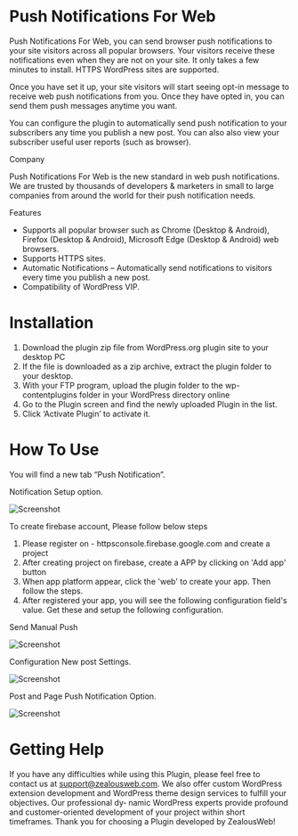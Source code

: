 # Push Notifications For Web
Push Notifications For Web, you can send browser push notifications to your site visitors across all popular browsers. Your visitors receive these notifications even when they are not on your site. It only takes a few minutes to install. HTTPS WordPress sites are supported.

Once you have set it up, your site visitors will start seeing opt-in message to receive web push notifications from you. Once they have opted in, you can send them push messages anytime you want.

You can configure the plugin to automatically send push notification to your subscribers any time you publish a new post. You can also also view your subscriber useful user reports (such as browser).

Company

Push Notifications For Web is the new standard in web push notifications. We are trusted by thousands of developers & marketers in small to large companies from around the world for their push notification needs.

Features

- Supports all popular browser such as Chrome (Desktop & Android), Firefox (Desktop & Android), Microsoft Edge (Desktop & Android) web browsers.
- Supports HTTPS sites.
- Automatic Notifications – Automatically send notifications to visitors every time you publish a new post.
- Compatibility of WordPress VIP.

# Installation
1. Download the plugin zip file from WordPress.org plugin site to your desktop  PC
2. If the file is downloaded as a zip archive, extract the plugin folder to your desktop.
3. With your FTP program, upload the plugin folder to the wp-contentplugins folder in your WordPress directory online
4. Go to the Plugin screen and find the newly uploaded Plugin in the list.
5. Click ‘Activate Plugin’ to activate it.

# How To Use

You will find a new tab “Push Notification”.

Notification Setup option.

![Screenshot](resourcesimgimage-1.png)

To create firebase account, Please follow below steps
1. Please register on - httpsconsole.firebase.google.com and create a project
2. After creating project on firebase, create a APP by clicking on 'Add app' button
3. When app platform appear, click the 'web' to create your app. Then follow the steps.
4. After registered your app, you will see the following configuration field's value. Get these and setup the following configuration.

Send Manual Push 

![Screenshot](resourcesimgimage-2.png)

Configuration New post Settings.

![Screenshot](resourcesimgimage-4.png)

Post and Page Push Notification Option.

![Screenshot](resourcesimgimage-3.png)

# Getting Help

If you have any difficulties while using this Plugin, please feel free to contact us at support@zealousweb.com. We also offer custom WordPress extension development and WordPress theme design services to fulfill your objectives. Our professional dy‐ namic WordPress experts provide profound and customer-oriented development of your project within short timeframes. Thank you for choosing a Plugin developed by ZealousWeb!
